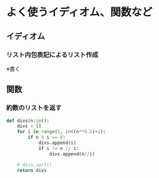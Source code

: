 
# よく使うイディオム、関数など

## イディオム

### リスト内包表記によるリスト作成

※書く

## 関数

### 約数のリストを返す

```divs.py
def divs(n:int):
    divs = []
    for i in range(1, int(n**0.5)+1):
        if n % i == 0:
            divs.append(i)
            if i != n // i:
                divs.append(n//i)

    # divs.sort()
    return divs
```

